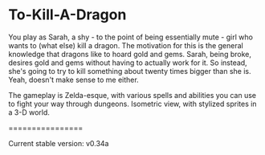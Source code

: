 To-Kill-A-Dragon
================

You play as Sarah, a shy - to the point of being essentially mute - girl who wants to (what else) kill a dragon. The motivation for this is the general knowledge that dragons like to hoard gold and gems. Sarah, being broke, desires gold and gems without having to actually work for it. So instead, she's going to try to kill something about twenty times bigger than she is. Yeah, doesn't make sense to me either.

The gameplay is Zelda-esque, with various spells and abilities you can use to fight your way through dungeons. Isometric view, with stylized sprites in a 3-D world.

================

Current stable version: v0.34a
